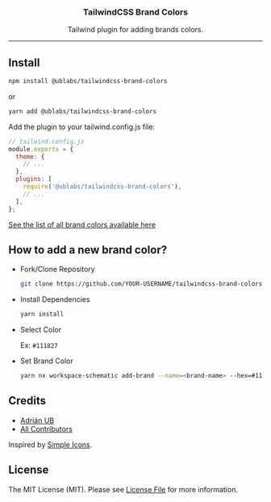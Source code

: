 <h3 align="center">
TailwindCSS Brand Colors
</h3>

<p align="center">
  Tailwind plugin for adding brands colors.
</p>

---

## Install

```sh
npm install @ublabs/tailwindcss-brand-colors
```

or

```sh
yarn add @ublabs/tailwindcss-brand-colors
```

Add the plugin to your tailwind.config.js file:

```js
// tailwind.config.js
module.exports = {
  theme: {
    // ...
  },
  plugins: [
    require('@ublabs/tailwindcss-brand-colors'),
    // ...
  ],
};
```

[See the list of all brand colors available here](https://tailwindcss-brand-colors.pages.dev/)

## How to add a new brand color?

- Fork/Clone Repository

    ```sh
    git clone https://github.com/YOUR-USERNAME/tailwindcss-brand-colors
    ```

- Install Dependencies

    ```sh
    yarn install
    ```

- Select Color

    Ex: `#111827`

- Set Brand Color

    ```sh
    yarn nx workspace-schematic add-brand --name=<brand-name> --hex=#111827
    ```

## Credits

- [Adrián UB](https://github.com/adrian-ub)
- [All Contributors](../../contributors)

Inspired by [Simple Icons](https://github.com/simple-icons/simple-icons).

## License

The MIT License (MIT). Please see [License File](LICENSE.md) for more information.
